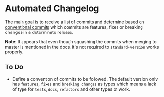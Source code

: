 # Automated Changelog

The main goal is to receive a list of commits and determine based on [conventional commits](https://conventionalcommits.org/) which commits are features, fixes or breaking changes in a determinate release.

**Note**: It appears that even though squashing the commits when merging to master is mentioned in the docs, it's not required to `standard-version` works properly.

## To Do

- Define a convention of commits to be followed. The default version only has `features`, `fixes` and `breaking changes` as types which means a lack of type for `tests`, `docs`, `refactors` and other types of work.